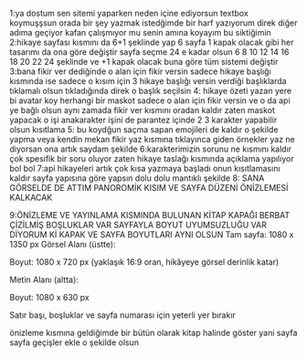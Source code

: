 1:ya dostum sen sitemi yaparken neden içine ediyorsun textbox koymuşşsun orada bir şey yazmak istedğimde bir harf yazıyorum direk diğer adıma geçiyor kafan çalışmıyor mu senin amına koyayım bu siktiğimin 
2:hikaye sayfası kısmını da 6+1 şeklinde yap 6 sayfa 1 kapak olacak gibi her tasarımı da ona göre değiştir sayfa seçme 24 e kadar olsun 6 8 10 12 14 16 18 20 22 24 şeklinde ve +1 kapak olacak buna göre tüm sistemi değiştir 
3:bana fikir ver dediğinde o alan için fikir versin sadece hikaye başlığı kısmında ise sadece o kısım için 3 hikaye başlığı versin verdiği başlıklarda tıklamalı olsun tıkladığında direk o başlık seçilsin
4: hikaye özeti yazan yere bi avatar koy herhangi bir maskot sadece o alan için fikir versin ve o da api ye bağlı olsun aynı zamada fikir ver kısmını oradan kaldır zaten maskot yapacak o işi anakarakter işini de parantez içinde 2 3 karakter yapabilir olsun kısıtlama
5: bu koydğun saçma sapan emojileri de kaldır o şekilde yapma veya kendin mekan fikir yaz kısmına tıklayınca giden örnekler yaz ne diyorsan ona artık saydam şekilde 
6:karakterimizin sorunu ne kısmını kaldır çok spesifik bir soru oluyor zaten hikaye taslağı kısmında açıklama yapılıyor bol bol
7:api hikayeleri artık çok kısa yazmaya başladı onun kısıtlamasını kaldır sayfa yapısına göre yapsın dolu dolu mantıklı şekilde
8: SANA GÖRSELDE DE ATTIM PANOROMİK KISIM VE SAYFA DÜZENİ ÖNİZLEMESİ KALKACAK


9:ÖNİZLEME VE YAYINLAMA KISMINDA BULUNAN KİTAP KAPAĞI BERBAT ÇİZİLMİŞ BOŞLUKLAR VAR SAYFAYLA BOYUT UYUMSUZLUĞU VAR DİYORUM Kİ KAPAK VE SAYFA BOYUTLARI AYNI OLSUN Tam sayfa: 1080 x 1350 px
Görsel Alanı (üstte):

Boyut: 1080 x 720 px (yaklaşık 16:9 oran, hikâyeye görsel derinlik katar)

Metin Alanı (altta):

Boyut: 1080 x 630 px

Satır başı, boşluklar ve sayfa numarası için yeterli yer bırakır

önizleme kısmına geldiğimde bir bütün olarak kitap halinde göster yani sayfa sayfa geçişler ekle o şekilde olsun 

